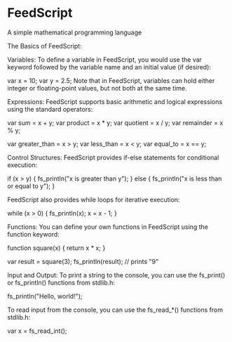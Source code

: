 # FeedScript
A simple mathematical programming language


The Basics of FeedScript:

Variables:
To define a variable in FeedScript, you would use the var keyword followed by the variable name and an initial value (if desired):

var x = 10;
var y = 2.5;
Note that in FeedScript, variables can hold either integer or floating-point values, but not both at the same time.

Expressions:
FeedScript supports basic arithmetic and logical expressions using the standard operators:

var sum = x + y;
var product = x * y;
var quotient = x / y;
var remainder = x % y;

var greater_than = x > y;
var less_than = x < y;
var equal_to = x == y;

Control Structures:
FeedScript provides if-else statements for conditional execution:

if (x > y) {
    fs_println("x is greater than y");
} else {
    fs_println("x is less than or equal to y");
}

FeedScript also provides while loops for iterative execution:

while (x > 0) {
    fs_println(x);
    x = x - 1;
}

Functions:
You can define your own functions in FeedScript using the function keyword:

function square(x) {
    return x * x;
}

var result = square(3);
fs_println(result); // prints "9"

Input and Output:
To print a string to the console, you can use the fs_print() or fs_println() functions from stdlib.h:

fs_println("Hello, world!");

To read input from the console, you can use the fs_read_*() functions from stdlib.h:

var x = fs_read_int();
